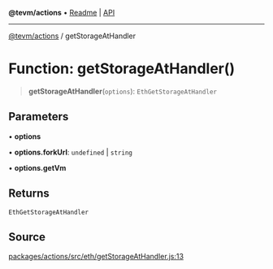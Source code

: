 **@tevm/actions** • [Readme](../README.md) \| [API](../globals.md)

***

[@tevm/actions](../README.md) / getStorageAtHandler

# Function: getStorageAtHandler()

> **getStorageAtHandler**(`options`): `EthGetStorageAtHandler`

## Parameters

• **options**

• **options\.forkUrl**: `undefined` \| `string`

• **options\.getVm**

## Returns

`EthGetStorageAtHandler`

## Source

[packages/actions/src/eth/getStorageAtHandler.js:13](https://github.com/evmts/tevm-monorepo/blob/main/packages/actions/src/eth/getStorageAtHandler.js#L13)
